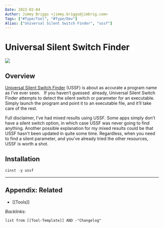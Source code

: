 ```yaml
---
Date: 2022-02-04
Author: Jimmy Briggs <jimmy.briggs@jimbrig.com>
Tags: ["#Type/Tool", "#Type/Dev"]
Alias: ["Universal Silent Switch Finder", "ussf"]
---
```


# Universal Silent Switch Finder

![](https://i.imgur.com/jE3DtdE.png)


## Overview

[Universal Silent Switch Finder](https://www.softpedia.com/get/System/Launchers-Shutdown-Tools/Universal-Silent-Switch-Finder.shtml) (USSF) is about as accurate a program name as I’ve ever seen.   If you haven’t guessed  already, Universal Silent Switch Finder attempts to detect the silent switch or parameter for an executable. Simply launch the program and point it to an executable file, and it’ll take care of the rest.

Full disclaimer, I’ve had mixed results using USSF. Some apps simply don’t have a silent switch option, in which case USSF was never going to find anything. Another possible explanation for my mixed results could be that USSF hasn’t been updated in quite some time. Regardless, when you need to find a silent parameter, and you’ve already tried the other resources, USSF is worth a shot.

## Installation

```powershell
cinst -y ussf
```



***

## Appendix: Related

- [[Tools]]

*Backlinks:*

```dataview
list from [[Tool-Template]] AND -"Changelog"
```